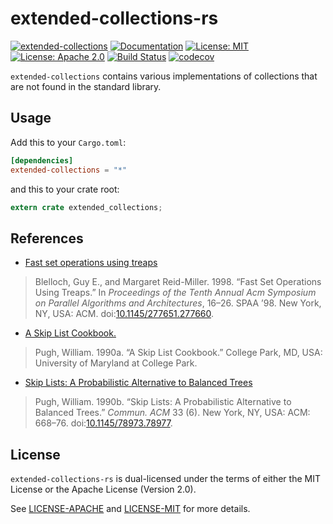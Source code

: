 # extended-collections-rs

[![extended-collections](http://meritbadge.herokuapp.com/extended-collections)](https://crates.io/crates/extended-collections)
[![Documentation](https://docs.rs/extended-collections/badge.svg)](https://docs.rs/extended-collections)
[![License: MIT](https://img.shields.io/badge/License-MIT-yellow.svg)](https://opensource.org/licenses/MIT)
[![License: Apache 2.0](https://img.shields.io/badge/License-Apache%202.0-blue.svg)](https://opensource.org/licenses/Apache-2.0)
[![Build Status](https://travis-ci.org/jeffrey-xiao/extended-collections-rs.svg?branch=master)](https://travis-ci.org/jeffrey-xiao/extended-collections-rs)
[![codecov](https://codecov.io/gh/jeffrey-xiao/extended-collections-rs/branch/master/graph/badge.svg)](https://codecov.io/gh/jeffrey-xiao/extended-collections-rs)

`extended-collections` contains various implementations of collections that are not found in the standard library.

## Usage

Add this to your `Cargo.toml`:
```toml
[dependencies]
extended-collections = "*"
```
and this to your crate root:
```rust
extern crate extended_collections;
```

## References

 - [Fast set operations using treaps](https://dl.acm.org/citation.cfm?id=277660)
 > Blelloch, Guy E., and Margaret Reid-Miller. 1998. “Fast Set Operations Using Treaps.” In *Proceedings of the Tenth Annual Acm Symposium on Parallel Algorithms and Architectures*, 16–26. SPAA ’98. New York, NY, USA: ACM. doi:[10.1145/277651.277660](https://doi.org/10.1145/277651.277660).
 - [A Skip List Cookbook.](https://dl.acm.org/citation.cfm?id=93711)
 > Pugh, William. 1990a. “A Skip List Cookbook.” College Park, MD, USA: University of Maryland at College Park.
 - [Skip Lists: A Probabilistic Alternative to Balanced Trees](https://dl.acm.org/citation.cfm?id=78977)
 > Pugh, William. 1990b. “Skip Lists: A Probabilistic Alternative to Balanced Trees.” *Commun. ACM* 33 (6). New York, NY, USA: ACM: 668–76. doi:[10.1145/78973.78977](https://doi.org/10.1145/78973.78977).

## License

`extended-collections-rs` is dual-licensed under the terms of either the MIT License or the Apache
License (Version 2.0).

See [LICENSE-APACHE](LICENSE-APACHE) and [LICENSE-MIT](LICENSE-MIT) for more details.
